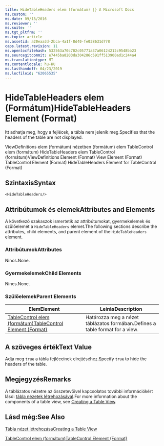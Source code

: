 ```yaml
---
title: HideTableHeaders elem (formátum) |} A Microsoft Docs
ms.custom: ''
ms.date: 09/13/2016
ms.reviewer: ''
ms.suite: ''
ms.tgt_pltfrm: ''
ms.topic: article
ms.assetid: a20eaa3d-2bca-4a1f-8d40-fe038631d778
caps.latest.revision: 11
ms.openlocfilehash: 532563a70c702c05771a37a06124212c9548bb23
ms.sourcegitcommit: e7445ba8203da304286c591ff513900ad1c244a4
ms.translationtype: MT
ms.contentlocale: hu-HU
ms.lasthandoff: 04/23/2019
ms.locfileid: "62065535"
---
```

# <a name="hidetableheaders-element-format"></a><span data-ttu-id="3aabe-102">HideTableHeaders elem (Formátum)</span><span class="sxs-lookup"><span data-stu-id="3aabe-102">HideTableHeaders Element (Format)</span></span>

<span data-ttu-id="3aabe-103">Itt adhatja meg, hogy a fejlécek, a tábla nem jelenik meg.</span><span class="sxs-lookup"><span data-stu-id="3aabe-103">Specifies that the headers of the table are not displayed.</span></span>

<span data-ttu-id="3aabe-104">ViewDefinitions elem (formátum) nézetben (formátum) elem TableControl elem (formátum) HideTableHeaders elem TableControl (formátum)</span><span class="sxs-lookup"><span data-stu-id="3aabe-104">ViewDefinitions Element (Format) View Element (Format) TableControl Element (Format) HideTableHeaders Element for TableControl (Format)</span></span>

## <a name="syntax"></a><span data-ttu-id="3aabe-105">Szintaxis</span><span class="sxs-lookup"><span data-stu-id="3aabe-105">Syntax</span></span>

```vb
<HideTableHeaders/>
```

## <a name="attributes-and-elements"></a><span data-ttu-id="3aabe-106">Attribútumok és elemek</span><span class="sxs-lookup"><span data-stu-id="3aabe-106">Attributes and Elements</span></span>

<span data-ttu-id="3aabe-107">A következő szakaszok ismertetik az attribútumokat, gyermekelemek és szülőelemét a `HideTableHeaders` elemet.</span><span class="sxs-lookup"><span data-stu-id="3aabe-107">The following sections describe the attributes, child elements, and parent element of the `HideTableHeaders` element.</span></span>

### <a name="attributes"></a><span data-ttu-id="3aabe-108">Attribútumok</span><span class="sxs-lookup"><span data-stu-id="3aabe-108">Attributes</span></span>

<span data-ttu-id="3aabe-109">Nincs.</span><span class="sxs-lookup"><span data-stu-id="3aabe-109">None.</span></span>

### <a name="child-elements"></a><span data-ttu-id="3aabe-110">Gyermekelemek</span><span class="sxs-lookup"><span data-stu-id="3aabe-110">Child Elements</span></span>

<span data-ttu-id="3aabe-111">Nincs.</span><span class="sxs-lookup"><span data-stu-id="3aabe-111">None.</span></span>

### <a name="parent-elements"></a><span data-ttu-id="3aabe-112">Szülőelemek</span><span class="sxs-lookup"><span data-stu-id="3aabe-112">Parent Elements</span></span>

|<span data-ttu-id="3aabe-113">Elem</span><span class="sxs-lookup"><span data-stu-id="3aabe-113">Element</span></span>|<span data-ttu-id="3aabe-114">Leírás</span><span class="sxs-lookup"><span data-stu-id="3aabe-114">Description</span></span>|
|-------------|-----------------|
|[<span data-ttu-id="3aabe-115">TableControl elem (formátum)</span><span class="sxs-lookup"><span data-stu-id="3aabe-115">TableControl Element (Format)</span></span>](./tablecontrol-element-format.md)|<span data-ttu-id="3aabe-116">Határozza meg a nézet táblázatos formában.</span><span class="sxs-lookup"><span data-stu-id="3aabe-116">Defines a table format for a view.</span></span>|

## <a name="text-value"></a><span data-ttu-id="3aabe-117">A szöveges érték</span><span class="sxs-lookup"><span data-stu-id="3aabe-117">Text Value</span></span>

<span data-ttu-id="3aabe-118">Adja meg `true` a tábla fejléceinek elrejtéséhez.</span><span class="sxs-lookup"><span data-stu-id="3aabe-118">Specify `true` to hide the headers of the table.</span></span>

## <a name="remarks"></a><span data-ttu-id="3aabe-119">Megjegyzés</span><span class="sxs-lookup"><span data-stu-id="3aabe-119">Remarks</span></span>

<span data-ttu-id="3aabe-120">A táblázatos nézetre az összetevőivel kapcsolatos további információkért lásd: [tábla nézetek létrehozásával](./creating-a-table-view.md).</span><span class="sxs-lookup"><span data-stu-id="3aabe-120">For more information about the components of a table view, see [Creating a Table View](./creating-a-table-view.md).</span></span>

## <a name="see-also"></a><span data-ttu-id="3aabe-121">Lásd még:</span><span class="sxs-lookup"><span data-stu-id="3aabe-121">See Also</span></span>

[<span data-ttu-id="3aabe-122">Tábla nézet létrehozása</span><span class="sxs-lookup"><span data-stu-id="3aabe-122">Creating a Table View</span></span>](./creating-a-table-view.md)

[<span data-ttu-id="3aabe-123">TableControl elem (formátum)</span><span class="sxs-lookup"><span data-stu-id="3aabe-123">TableControl Element (Format)</span></span>](./tablecontrol-element-format.md)
